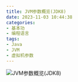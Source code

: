 ```yaml
---
title: JVM参数概览(JDK8)
date: 2023-11-03 10:44:38
categories: 
- 基本功
- 编程语言
tags:
- Java
- JVM
- 虚拟机参数
---
```



![JVM参数概览(JDK8)](/pic/基本功/编程语言/JVM参数概览(JDK8)/JVM参数概览(JDK8).png)